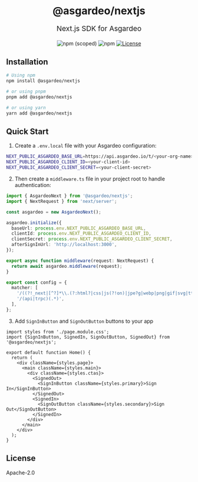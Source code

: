 <p align="center" style="color: #343a40">
  <h1 align="center">@asgardeo/nextjs</h1>
</p>
<p align="center" style="font-size: 1.2rem;">Next.js SDK for Asgardeo</p>
<div align="center">
  <img alt="npm (scoped)" src="https://img.shields.io/npm/v/@asgardeo/nextjs">
  <img alt="npm" src="https://img.shields.io/npm/dw/@asgardeo/nextjs">
  <a href="./LICENSE"><img src="https://img.shields.io/badge/License-Apache%202.0-blue.svg" alt="License"></a>
</div>

## Installation

```bash
# Using npm
npm install @asgardeo/nextjs

# or using pnpm
pnpm add @asgardeo/nextjs

# or using yarn
yarn add @asgardeo/nextjs
```

## Quick Start

1. Create a `.env.local` file with your Asgardeo configuration:

```bash
NEXT_PUBLIC_ASGARDEO_BASE_URL=https://api.asgardeo.io/t/<your-org-name>
NEXT_PUBLIC_ASGARDEO_CLIENT_ID=<your-client-id>
NEXT_PUBLIC_ASGARDEO_CLIENT_SECRET=<your-client-secret>
```

2. Then create a `middleware.ts` file in your project root to handle authentication:

```typescript
import { AsgardeoNext } from '@asgardeo/nextjs';
import { NextRequest } from 'next/server';

const asgardeo = new AsgardeoNext();

asgardeo.initialize({
  baseUrl: process.env.NEXT_PUBLIC_ASGARDEO_BASE_URL,
  clientId: process.env.NEXT_PUBLIC_ASGARDEO_CLIENT_ID,
  clientSecret: process.env.NEXT_PUBLIC_ASGARDEO_CLIENT_SECRET,
  afterSignInUrl: 'http://localhost:3000',
});

export async function middleware(request: NextRequest) {
  return await asgardeo.middleware(request);
}

export const config = {
  matcher: [
    '/((?!_next|[^?]*\\.(?:html?|css|js(?!on)|jpe?g|webp|png|gif|svg|ttf|woff2?|ico|csv|docx?|xlsx?|zip|webmanifest)).*)',
    '/(api|trpc)(.*)',
  ],
};
```

3. Add `SignInButton` and `SignOutButton` buttons to your app

```tsx
import styles from './page.module.css';
import {SignInButton, SignedIn, SignOutButton, SignedOut} from '@asgardeo/nextjs';

export default function Home() {
  return (
    <div className={styles.page}>
      <main className={styles.main}>
        <div className={styles.ctas}>
          <SignedOut>
            <SignInButton className={styles.primary}>Sign In</SignInButton>
          </SignedOut>
          <SignedIn>
            <SignOutButton className={styles.secondary}>Sign Out</SignOutButton>
          </SignedIn>
        </div>
      </main>
    </div>
  );
}
```

## License

Apache-2.0
